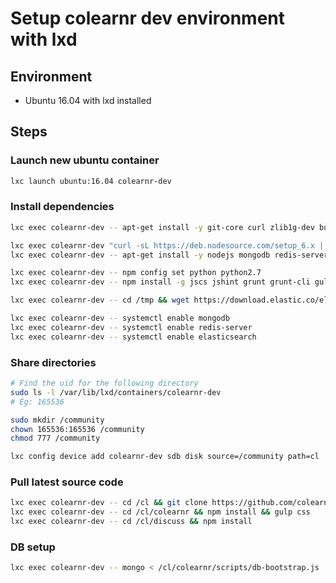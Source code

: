 # Setup colearnr dev environment with lxd

## Environment
- Ubuntu 16.04 with lxd installed

## Steps
### Launch new ubuntu container
```bash
lxc launch ubuntu:16.04 colearnr-dev
```

### Install dependencies
```bash
lxc exec colearnr-dev -- apt-get install -y git-core curl zlib1g-dev build-essential libssl-dev libreadline-dev libyaml-dev libsqlite3-dev sqlite3 libxml2-dev libxslt1-dev libcurl4-openssl-dev python-software-properties libgdbm-dev libncurses5-dev automake libtool bison libffi-dev

lxc exec colearnr-dev "curl -sL https://deb.nodesource.com/setup_6.x | sudo -E bash -"
lxc exec colearnr-dev -- apt-get install -y nodejs mongodb redis-server libreoffice python2.7 ruby2.3 ruby-compass

lxc exec colearnr-dev -- npm config set python python2.7
lxc exec colearnr-dev -- npm install -g jscs jshint grunt grunt-cli gulp gulp-cli bower nodemon standard standard-format

lxc exec colearnr-dev -- cd /tmp && wget https://download.elastic.co/elasticsearch/elasticsearch/elasticsearch-1.7.3.deb && dpkg -i elasticsearch-1.7.3.deb

lxc exec colearnr-dev -- systemctl enable mongodb
lxc exec colearnr-dev -- systemctl enable redis-server
lxc exec colearnr-dev -- systemctl enable elasticsearch
```

### Share directories
```bash
# Find the uid for the following directory
sudo ls -l /var/lib/lxd/containers/colearnr-dev
# Eg: 165536

sudo mkdir /community
chown 165536:165536 /community
chmod 777 /community

lxc config device add colearnr-dev sdb disk source=/community path=cl
```

### Pull latest source code
```bash
lxc exec colearnr-dev -- cd /cl && git clone https://github.com/colearnr/colearnr.git && git clone https://github.com/colearnr/discuss.git
lxc exec colearnr-dev -- cd /cl/colearnr && npm install && gulp css
lxc exec colearnr-dev -- cd /cl/discuss && npm install
```

### DB setup
```bash
lxc exec colearnr-dev -- mongo < /cl/colearnr/scripts/db-bootstrap.js
```
